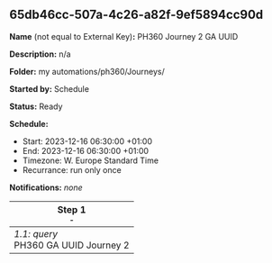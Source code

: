 ## 65db46cc-507a-4c26-a82f-9ef5894cc90d

**Name** (not equal to External Key)**:** PH360 Journey 2 GA UUID

**Description:** n/a

**Folder:** my automations/ph360/Journeys/

**Started by:** Schedule

**Status:** Ready

**Schedule:**

* Start: 2023-12-16 06:30:00 +01:00
* End: 2023-12-16 06:30:00 +01:00
* Timezone: W. Europe Standard Time
* Recurrance: run only once

**Notifications:** _none_


| Step 1<br>_<small>-</small>_ |
| --- |
| _1.1: query_<br>PH360 GA UUID Journey 2 |
